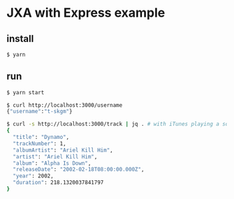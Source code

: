 # JXA with Express example

## install

```bash
$ yarn
```

## run

```bash
$ yarn start
```

```bash
$ curl http://localhost:3000/username
{"username":"t-skgm"}

$ curl -s http://localhost:3000/track | jq . # with iTunes playing a song
{
  "title": "Dynamo",
  "trackNumber": 1,
  "albumArtist": "Ariel Kill Him",
  "artist": "Ariel Kill Him",
  "album": "Alpha Is Down",
  "releaseDate": "2002-02-18T08:00:00.000Z",
  "year": 2002,
  "duration": 218.1320037841797
}
```
